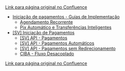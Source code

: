 [Link para página original no Confluence](https://openfinancebrasil.atlassian.net/wiki/spaces/OF/pages/17375877)

- [Iniciação de pagamentos - Guias de Implementação](../../../../OF/Open%20Finance%20Brasil/Especifica%c3%a7%c3%b5es%20de%20APIs/Servi%c3%a7os%20-%20SV/Inicia%c3%a7%c3%a3o%20de%20pagamentos%20-%20Guias%20de%20Implementa%c3%a7%c3%a3o/index)
    - [Agendamento Recorrente](../../../../OF/Open%20Finance%20Brasil/Especifica%c3%a7%c3%b5es%20de%20APIs/Servi%c3%a7os%20-%20SV/Inicia%c3%a7%c3%a3o%20de%20pagamentos%20-%20Guias%20de%20Implementa%c3%a7%c3%a3o/Agendamento%20Recorrente)
    - [Pix Automático e Transferências Inteligentes](../../../../OF/Open%20Finance%20Brasil/Especifica%c3%a7%c3%b5es%20de%20APIs/Servi%c3%a7os%20-%20SV/Inicia%c3%a7%c3%a3o%20de%20pagamentos%20-%20Guias%20de%20Implementa%c3%a7%c3%a3o/Pix%20Autom%c3%a1tico%20e%20Transfer%c3%aancias%20Inteligentes)
- [\[SV\] Iniciação de Pagamentos](../../../../OF/Open%20Finance%20Brasil/Especifica%c3%a7%c3%b5es%20de%20APIs/Servi%c3%a7os%20-%20SV/[SV]%20Inicia%c3%a7%c3%a3o%20de%20Pagamentos/index)
    - [\[SV\] API - Pagamentos](../../../../OF/Open%20Finance%20Brasil/Especifica%c3%a7%c3%b5es%20de%20APIs/Servi%c3%a7os%20-%20SV/[SV]%20Inicia%c3%a7%c3%a3o%20de%20Pagamentos/[SV]%20API%20-%20Pagamentos/index)
    - [\[SV\] API - Pagamentos Automáticos](../../../../OF/Open%20Finance%20Brasil/Especifica%c3%a7%c3%b5es%20de%20APIs/Servi%c3%a7os%20-%20SV/[SV]%20Inicia%c3%a7%c3%a3o%20de%20Pagamentos/[SV]%20API%20-%20Pagamentos%20Autom%c3%a1ticos/index)
    - [\[SV\] API - Pagamentos sem Redirecionamento](../../../../OF/Open%20Finance%20Brasil/Especifica%c3%a7%c3%b5es%20de%20APIs/Servi%c3%a7os%20-%20SV/[SV]%20Inicia%c3%a7%c3%a3o%20de%20Pagamentos/[SV]%20API%20-%20Pagamentos%20sem%20Redirecionamento/index)
    - [CIBA - Fluxo Desacoplado](../../../../OF/Open%20Finance%20Brasil/Especifica%c3%a7%c3%b5es%20de%20APIs/Servi%c3%a7os%20-%20SV/[SV]%20Inicia%c3%a7%c3%a3o%20de%20Pagamentos/CIBA%20-%20Fluxo%20Desacoplado/index)

[Link para página original no Confluence](https://openfinancebrasil.atlassian.net/wiki/spaces/OF/pages/17375877)